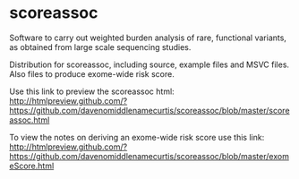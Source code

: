 # scoreassoc
Software to carry out weighted burden analysis of rare, functional variants, as obtained from large scale sequencing studies.

Distribution for scoreassoc, including source, example files and MSVC files. Also files to produce exome-wide risk score.

Use this link to preview the scoreassoc html:
http://htmlpreview.github.com/?https://github.com/davenomiddlenamecurtis/scoreassoc/blob/master/scoreassoc.html

To view the notes on deriving an exome-wide risk score use this link:
http://htmlpreview.github.com/?https://github.com/davenomiddlenamecurtis/scoreassoc/blob/master/exomeScore.html



